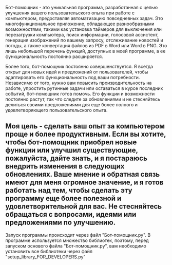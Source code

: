 Бот-помощник - это уникальная программа, разработанная с целью улучшения вашего пользовательского опыта при работе с компьютером, предоставляя автоматизацию повседневных задач. Это многофункциональное приложение, обладающее разнообразными возможностями, такими как установка таймеров для выключения или перезагрузки компьютера, поиск информации, голосовой ассистент, генерация изображений по вашему запросу, отслеживание новостей и погоды, а также конвертация файлов из PDF в Word или Word в PNG. Это лишь небольшой перечень функций, доступных в моей программе, а ее функциональность постоянно расширяется.

Более того, бот-помощник постоянно совершенствуется. Я всегда открыт для новых идей и предложений от пользователей, чтобы адаптировать его функциональность под ваши потребности. Независимо от того, нужно вам повысить производительность на работе, упростить рутинные задачи или оставаться в курсе последних событий, бот-помощник готов помочь. Его функции и возможности постоянно растут, так что следите за обновлениями и не стесняйтесь делиться своими предложениями для еще более полного и удовлетворяющего пользовательского опыта.

Моя цель - сделать ваш опыт за компьютером проще и более продуктивным. Если вы хотите, чтобы бот-помощник приобрел новые функции или улучшил существующие, пожалуйста, дайте знать, и я постараюсь внедрить изменения в следующих обновлениях. Ваше мнение и обратная связь имеют для меня огромное значение, и я готов работать над тем, чтобы сделать эту программу еще более полезной и удовлетворительной для вас. Не стесняйтесь обращаться с вопросами, идеями или предложениями по улучшению.
-----------------------------------------------------------------------
Запуск программы происходит через файл "Бот-помощник.py".
В программе используется множество библиотек, поэтому, перед запуском основого файла "Бот-помощник.py", вам необходимо установить все библиотеки через файл "setup_library_FOR_DEVELOPERS.py"
